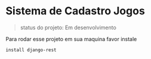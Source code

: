 <h1> Sistema de Cadastro Jogos </h1>

> status do projeto: Em desenvolvimento

Para rodar esse projeto em sua maquina favor instale

```
install django-rest
```

